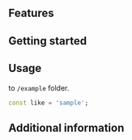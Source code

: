 <!--
This README describes the package. If you publish this package to pub.dev,
this README's contents appear on the landing page for your package.

For information about how to write a good package README, see the guide for
[writing package pages](https://dart.dev/guides/libraries/writing-package-pages).

For general information about developing packages, see the Dart guide for
[creating packages](https://dart.dev/guides/libraries/create-library-packages)
and the Flutter guide for
[developing packages and plugins](https://flutter.dev/developing-packages).
-->

<!-- TODO: Put a short description of the package here that helps potential users
know whether this package might be useful for them. -->

## Features

<!-- TODO: List what your package can do. Maybe include images, gifs, or videos. -->

## Getting started

<!-- TODO: List prerequisites and provide or point to information on how to
start using the package. -->

## Usage
<!-- 
TODO: Include short and useful examples for package users. Add longer examples -->
to `/example` folder.

```dart
const like = 'sample';
```

## Additional information
<!-- 
TODO: Tell users more about the package: where to find more information, how to
contribute to the package, how to file issues, what response they can expect
from the package authors, and more. -->

